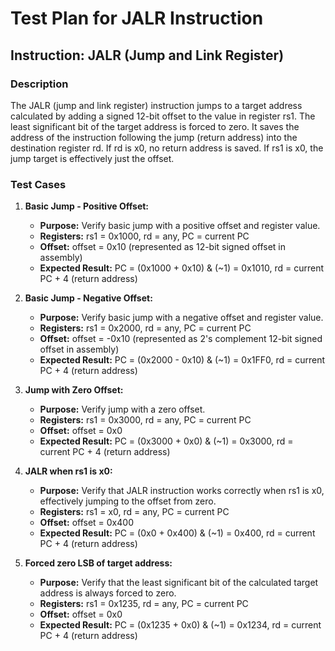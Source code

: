 # Test Plan for JALR Instruction

## Instruction: JALR (Jump and Link Register)

### Description
The JALR (jump and link register) instruction jumps to a target address calculated by adding a signed 12-bit offset to the value in register rs1. The least significant bit of the target address is forced to zero. It saves the address of the instruction following the jump (return address) into the destination register rd.  If rd is x0, no return address is saved. If rs1 is x0, the jump target is effectively just the offset.

### Test Cases

1.  **Basic Jump - Positive Offset:**
    -   **Purpose:** Verify basic jump with a positive offset and register value.
    -   **Registers:** rs1 = 0x1000, rd = any, PC = current PC
    -   **Offset:** offset = 0x10 (represented as 12-bit signed offset in assembly)
    -   **Expected Result:** PC = (0x1000 + 0x10) & (~1) = 0x1010, rd = current PC + 4 (return address)

2.  **Basic Jump - Negative Offset:**
    -   **Purpose:** Verify basic jump with a negative offset and register value.
    -   **Registers:** rs1 = 0x2000, rd = any, PC = current PC
    -   **Offset:** offset = -0x10 (represented as 2's complement 12-bit signed offset in assembly)
    -   **Expected Result:** PC = (0x2000 - 0x10) & (~1) = 0x1FF0, rd = current PC + 4 (return address)

3.  **Jump with Zero Offset:**
    -   **Purpose:** Verify jump with a zero offset.
    -   **Registers:** rs1 = 0x3000, rd = any, PC = current PC
    -   **Offset:** offset = 0x0
    -   **Expected Result:** PC = (0x3000 + 0x0) & (~1) = 0x3000, rd = current PC + 4 (return address)

4.  **JALR when rs1 is x0:**
    -   **Purpose:** Verify that JALR instruction works correctly when rs1 is x0, effectively jumping to the offset from zero.
    -   **Registers:** rs1 = x0, rd = any, PC = current PC
    -   **Offset:** offset = 0x400
    -   **Expected Result:** PC = (0x0 + 0x400) & (~1) = 0x400, rd = current PC + 4 (return address)

5. **Forced zero LSB of target address:**
    -   **Purpose:** Verify that the least significant bit of the calculated target address is always forced to zero.
    -   **Registers:** rs1 = 0x1235, rd = any, PC = current PC
    -   **Offset:** offset = 0x0
    -   **Expected Result:** PC = (0x1235 + 0x0) & (~1) = 0x1234, rd = current PC + 4 (return address)
